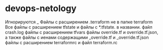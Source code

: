 # devops-netology
Игнорируются _
Файлы с расширением .terraform не в папке terraform
Все файлы с расширением tfstate  и файлы с *.tfstate. в названии.
файл crash.log
файлы с расширением tfvars
файлы override.tf и override.tf.json, а также файлы с иенами содержащими _override.tf и _override.tf.json
файлы с расширением terraformrc и файл  terraform.rc

